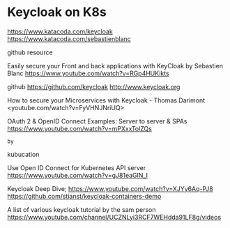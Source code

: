 # Keycloak on K8s

<https://www.katacoda.com/keycloak>
<https://www.katacoda.com/sebastienblanc>


github resource

Easily secure your Front and back applications with KeyCloak by Sebastien Blanc <https://www.youtube.com/watch?v=RGp4HUKikts>

github <https://github.com/keycloak>
<http://www.keycloak.org>

How to secure your Microservices with Keycloak - Thomas Darimont <youtube.com/watch?v=FyVHNJNriUQ>

OAuth 2 & OpenID Connect Examples: Server to server & SPAs <https://www.youtube.com/watch?v=mPXxxTolZQs>



    by 
kubucation

Use Open ID Connect for Kubernetes API server     https://www.youtube.com/watch?v=gJ81eaGlN_I

Keycloak Deep Dive; https://www.youtube.com/watch?v=XJYy6Aq-PJ8
https://github.com/stianst/keycloak-containers-demo


A list of various keycloak tutorial by the sam person
https://www.youtube.com/channel/UCZNLyi3RCF7WEHdda91LF8g/videos